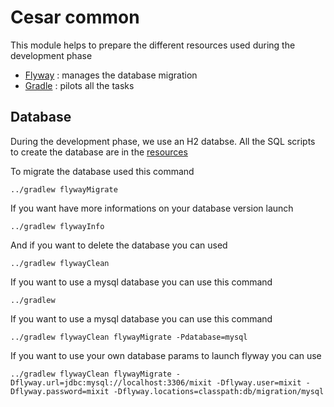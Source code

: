 # Cesar common

This module helps to prepare the different resources used during the development phase

* [Flyway](http://flywaydb.org/) : manages the database migration
* [Gradle](https://gradle.org/) : pilots all the tasks

## Database

During the development phase, we use an H2 databse. All the SQL scripts to create the database are in the [resources](src/main/resources/db/migration)

To migrate the database used this command

```
../gradlew flywayMigrate
```

If you want have more informations on your database version launch

```
../gradlew flywayInfo
```

And if you want to delete the database you can used

```
../gradlew flywayClean
```

If you want to use a mysql database you can use this command

```
../gradlew  
```

If you want to use a mysql database you can use this command

```
../gradlew flywayClean flywayMigrate -Pdatabase=mysql
```

If you want to use your own database params to launch flyway you can use
```
../gradlew flywayClean flywayMigrate -Dflyway.url=jdbc:mysql://localhost:3306/mixit -Dflyway.user=mixit -Dflyway.password=mixit -Dflyway.locations=classpath:db/migration/mysql
```


